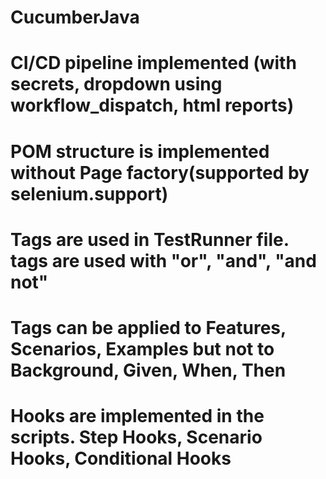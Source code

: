 # CucumberJava

# CI/CD pipeline implemented (with secrets, dropdown using workflow_dispatch, html reports)

# POM structure is implemented without Page factory(supported by selenium.support)

# Tags are used in TestRunner file. tags are used with "or", "and", "and not"

# Tags can be applied to Features, Scenarios, Examples but not to Background, Given, When, Then

# Hooks are implemented in the scripts. Step Hooks, Scenario Hooks, Conditional Hooks
